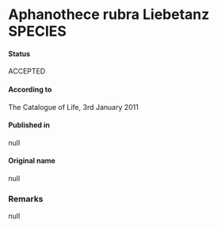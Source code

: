 # Aphanothece rubra Liebetanz SPECIES

#### Status
ACCEPTED

#### According to
The Catalogue of Life, 3rd January 2011

#### Published in
null

#### Original name
null

### Remarks
null